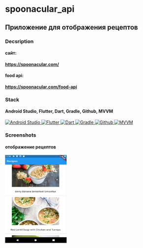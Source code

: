 # spoonacular_api

## Приложение для отображения рецептов

### Decsription

#### сайт:

#### https://spoonacular.com/

#### food api:

#### https://spoonacular.com/food-api

### Stack

#### Android Studio, Flutter, Dart, Gradle, Github, MVVM

<a href="https://www.jetbrains.com/idea/">
    <img src="https://techcrunch.com/wp-content/uploads/2017/02/android-studio-logo.png" width="85" height="40"  alt="Android Studio"/>
</a>  
<a href="https://www.jetbrains.com/idea/">
<img src="https://static.wikia.nocookie.net/logo-timeline/images/c/cf/4B4A9751-D2BF-4A93-BDCC-CDCA5326B65F.png" width="85" height="40"  alt="Flutter"/>
</a>
<a href="https://www.jetbrains.com/idea/">
    <img src="https://www.vectorlogo.zone/logos/dartlang/dartlang-ar21.svg" width="85" height="40"  alt="Dart"/>
</a>
<a href="https://www.jetbrains.com/idea/">
    <img src="https://starchenkov.pro/qa-guru/img/skills/Gradle.svg" width="40" height="40"  alt="Gradle"/>
</a>
<a href="https://www.jetbrains.com/idea/">
    <img src="https://encrypted-tbn0.gstatic.com/images?q=tbn:ANd9GcSm03Zmv5xklLn8EhV-Rp9ctT-SsOYj7jgQbg&usqp=CAU" width="40" height="40"  alt="Github"/>
</a>
<a href="https://www.jetbrains.com/idea/">
    <img src="https://i.imgur.com/L6RrQTY.jpg" width="85" height="45"  alt="MVVM"/>
</a>

### Screenshots

#### отображение рецептов

<a>
<img src="https://github.com/977605/spoonacular_api/blob/main/assets/images/recipies_spoon_api.jpg" width="200" height="285"  alt="Recipes"/>
</a>


